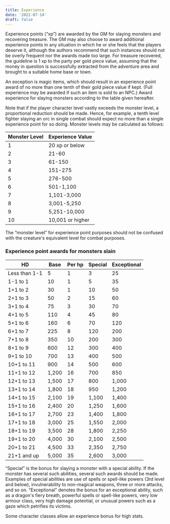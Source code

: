 ```yaml
---
title: Experience
date: '2022-07-14'
draft: false
---
```


Experience points (“xp”) are awarded by the GM for slaying monsters and recovering treasure. The GM may also choose to award additional experience points in any situation in which he or she feels that the players deserve it, although the authors recommend that such instances should not be overly frequent nor the awards made too large. For treasure recovered, the guideline is 1 xp to the party per gold piece value, assuming that the money in question is successfully extracted from the adventure area and brought to a suitable home base or town.

An exception is magic items, which should result in an experience point award of no more than one tenth of their gold piece value if kept. (Full experience may be awarded if such an item is sold to an NPC.) Award experience for slaying monsters according to the table given hereafter.

Note that if the player character level vastly exceeds the monster level, a proportional reduction should be made. Hence, for example, a tenth level fighter slaying an orc in single combat should expect no more than a single experience point for so doing. Monster levels may be calculated as follows:

| Monster Level | Experience Value |
| ------------- | ---------------- |
| 1             | 20 xp or below   |
| 2             | 21-60            |
| 3             | 61-150           |
| 4             | 151-275          |
| 5             | 276-500          |
| 6             | 501-1,100        |
| 7             | 1,101-3,000      |
| 8             | 3,001-5,250      |
| 9             | 5,251-10,000     |
| 10            | 10,001 or higher |

The “monster level” for experience point purposes should not be confused with the creature's equivalent level for combat purposes.

### Experience point awards for monsters slain

| HD            | Base  | Per hp | Special | Exceptional |
| ------------- | ----- | ------ | ------- | ----------- |
| Less than 1-1 | 5     | 1      | 3       | 25          |
| 1-1 to 1      | 10    | 1      | 5       | 35          |
| 1+1 to 2      | 30    | 1      | 10      | 50          |
| 2+1 to 3      | 50    | 2      | 15      | 60          |
| 3+1 to 4      | 75    | 3      | 30      | 70          |
| 4+1 to 5      | 110   | 4      | 45      | 80          |
| 5+1 to 6      | 160   | 6      | 70      | 120         |
| 6+1 to 7      | 225   | 8      | 120     | 200         |
| 7+1 to 8      | 350   | 10     | 200     | 300         |
| 8+1 to 9      | 600   | 12     | 300     | 400         |
| 9+1 to 10     | 700   | 13     | 400     | 500         |
| 10+1 to 11    | 900   | 14     | 500     | 600         |
| 11+1 to 12    | 1,200 | 16     | 700     | 850         |
| 12+1 to 13    | 1,500 | 17     | 800     | 1,000       |
| 13+1 to 14    | 1,800 | 18     | 950     | 1,200       |
| 14+1 to 15    | 2,100 | 19     | 1,100   | 1,400       |
| 15+1 to 16    | 2,400 | 20     | 1,250   | 1,600       |
| 16+1 to 17    | 2,700 | 23     | 1,400   | 1,800       |
| 17+1 to 18    | 3,000 | 25     | 1,550   | 2,000       |
| 18+1 to 19    | 3,500 | 28     | 1,800   | 2,250       |
| 19+1 to 20    | 4,000 | 30     | 2,100   | 2,500       |
| 20+1 to 21    | 4,500 | 33     | 2,350   | 2,750       |
| 21+1 and up   | 5,000 | 35     | 2,600   | 3,000       |

“Special” is the bonus for slaying a monster with a special ability. If the monster has several such abilities, several such awards should be made. Examples of special abilities are use of spells or spell-like powers (3rd level and below), invulnerability to non-magical weapons, three or more attacks, and so on. “Exceptional” denotes the bonus for an exceptional ability, such as a dragon's fiery breath, powerful spells or spell-like powers, very low armour class, very high damage potential, or unusual powers such as a gaze which petrifies its victims.

Some character classes allow an experience bonus for high stats.
